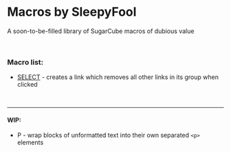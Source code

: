 # Macros by SleepyFool
A soon-to-be-filled library of SugarCube macros of dubious value

&nbsp;

### Macro list:

  - [SELECT](https://github.com/SleepyFool-gh/Sleepy-macros/tree/main/SELECT%20macro) - creates a link which removes all other links in its group when clicked

&nbsp;

___

#### WIP:

  - P - wrap blocks of unformatted text into their own separated `<p>` elements
